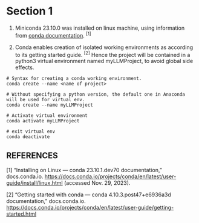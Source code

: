 # Section 1
1) Miniconda 23.10.0 was installed on linux machine, using information from [conda documentation](https://docs.conda.io/projects/conda/en/latest/user-guide/install/linux.html). <sup>[1]</sup>

2) Conda enables creation of isolated working environments as according to its getting started guide. <sup>[2]</sup>
Hence the project will be contained in a python3 virtual environment named myLLMProject, to avoid global side effects.

```
# Syntax for creating a conda working environment.
conda create --name <name of project>

# Without specifying a python version, the default one in Anaconda will be used for virtual env.
conda create --name myLLMProject

# Activate virtual environment
conda activate myLLMProject

# exit virtual env
conda deactivate
```

## REFERENCES

[1]
“Installing on Linux — conda 23.10.1.dev70 documentation,” docs.conda.io. https://docs.conda.io/projects/conda/en/latest/user-guide/install/linux.html (accessed Nov. 29, 2023).

‌[2]
“Getting started with conda — conda 4.10.3.post47+e6936a3d documentation,” docs.conda.io. https://docs.conda.io/projects/conda/en/latest/user-guide/getting-started.html

‌